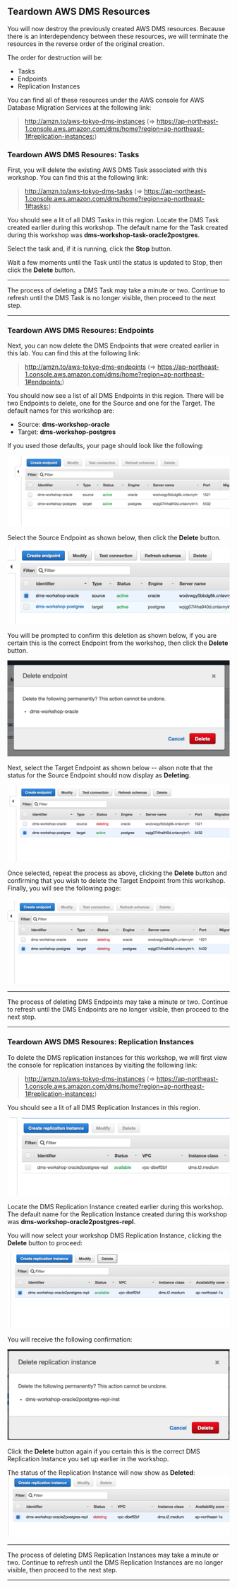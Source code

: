 ## Teardown AWS DMS Resources

You will now destroy the previously created AWS DMS resources. Because there is an interdependency between these resources, we will terminate the resources in the reverse order of the original creation.

The order for destruction will be:

- Tasks
- Endpoints
- Replication Instances

You can find all of these resources under the AWS console for AWS Database Migration Services at the following link:

> <http://amzn.to/aws-tokyo-dms-instances>
(=> <https://ap-northeast-1.console.aws.amazon.com/dms/home?region=ap-northeast-1#replication-instances:>)

### Teardown AWS DMS Resoures: Tasks

First, you will delete the existing AWS DMS Task associated with this workshop. You can find this at the following link:

> <http://amzn.to/aws-tokyo-dms-tasks>
(=> <https://ap-northeast-1.console.aws.amazon.com/dms/home?region=ap-northeast-1#tasks:>)

You should see a lit of all DMS Tasks in this region. Locate the DMS Task created earlier during this workshop. The default name for the Task created during this workshop was **dms-workshop-task-oracle2postgres**.

Select the task and, if it is running, click the **Stop** button.

Wait a few moments until the Task until the status is updated to Stop, then click the **Delete** button.

---

The process of deleting a DMS Task may take a minute or two. Continue to refresh until the DMS Task is no longer visible, then proceed to the next step.

---

### Teardown AWS DMS Resoures: Endpoints

Next, you can now delete the DMS Endpoints that were created earlier in this lab. You can find this at the following link:

> <http://amzn.to/aws-tokyo-dms-endpoints> (=> <https://ap-northeast-1.console.aws.amazon.com/dms/home?region=ap-northeast-1#endpoints:>)

You should now see a list of all DMS Endpoints in this region. There will be two Endpoints to delete, one for the Source and one for the Target. The default names for this workshop are:

- Source: **dms-workshop-oracle**
- Target: **dms-workshop-postgres**

If you used those defaults, your page should look like the following:

![Teardown AWS DMS - List All Endpoints](images/teardown/aws_dms/endpoint-all.png)

Select the Source Endpoint as shown below, then click the **Delete** button.

![Teardown AWS DMS - Select Source Endpoint](images/teardown/aws_dms/endpoint-source.png)

You will be prompted to confirm this deletion as shown below, if you are certain this is the correct Endpoint from the workshop, then click the **Delete** button.

![Teardown AWS DMS - Delete Source Endpoint](images/teardown/aws_dms/endpoint-source-delete.png)

Next, select the Target Endpoint as shown below -- alson note that the status for the Source Endpoint should now display as **Deleting**.

![Teardown AWS DMS - Select Target Endpoint](images/teardown/aws_dms/endpoint-target.png)

Once selected, repeat the process as above, clicking the **Delete** button and confirming that you wish to delete the Target Endpoint from this workshop. Finally, you will see the following page:

![Teardown AWS DMS - Endpoints Deleted](images/teardown/aws_dms/endpoint-deleted.png)

---

The process of deleting DMS Endpoints may take a minute or two. Continue to refresh until the DMS Endpoints are no longer visible, then proceed to the next step.

---

### Teardown AWS DMS Resoures: Replication Instances

To delete the DMS replication instances for this workshop, we will first view the console for replication instances by visiting the following link:

> <http://amzn.to/aws-tokyo-dms-instances>
(=> <https://ap-northeast-1.console.aws.amazon.com/dms/home?region=ap-northeast-1#replication-instances:>)

You should see a lit of all DMS Replication Instances in this region.

![Teardown AWS DMS - Replication Instance List](images/teardown/aws_dms/repl-inst-list.png)

Locate the DMS Replication Instance created earlier during this workshop. The default name for the Replication Instance created during this workshop was **dms-workshop-oracle2postgres-repl**.

You will now select your workshop DMS Replication Instance, clicking the **Delete** button to proceed:

![Teardown AWS DMS - Replication Instance Selected](images/teardown/aws_dms/repl-inst-selected.png)

You will receive the following confirmation:

![Teardown AWS DMS - Replication Instance Confirm Deletion](images/teardown/aws_dms/repl-inst-delete.png)

Click the **Delete** button again if you certain this is the correct DMS Replication Instance you set up earlier in the workshop.

The status of the Replication Instance will now show as **Deleted**:
![Teardown AWS DMS - Replication Instance Deleted](images/teardown/aws_dms/repl-inst-deleted.png)

---

The process of deleting DMS Replication Instances may take a minute or two. Continue to refresh until the DMS Replication Instances are no longer visible, then proceed to the next step.

---